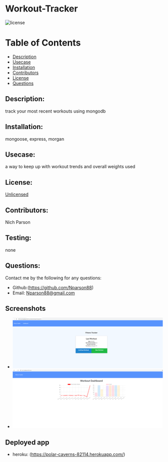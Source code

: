 # Workout-Tracker
![license](https://img.shields.io/badge/License--blue?style=for-the-badge&logo=appveyor.svg)
# Table of Contents 
* [Description](#description)
* [Usecase](#Usecase)
* [Installation](#installation)
* [Contributors](#contributors)
* [License](#license)
* [Questions](#questions)
    
## Description: 
track your most recent workouts using mongodb
## Installation: 
mongoose, express, morgan
## Usecase: 
a way to keep up with workout trends and overall weights used 
## License: 
[Unlicensed](Unlicensed.txt)
## Contributors: 
Nich Parson
## Testing: 
none
## Questions: 
Contact me by the following for any questions:
* Github:(https://github.com/Nparson88)
* Email: Nparson88@gmail.com 
## Screenshots
* ![screenshot](workout1.png)
* ![screenshot](workout2.png)
## Deployed app
* heroku: (https://polar-caverns-82114.herokuapp.com/)